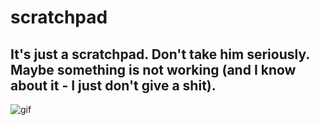 # scratchpad

## It's just a scratchpad. Don't take him seriously. Maybe something is not working (and I know about it - I just  don't give a shit).

![gif](https://user-images.githubusercontent.com/96063296/225430756-7085fa48-72f7-409c-aeed-3d7da773ac06.gif)

